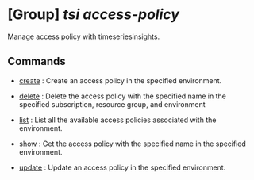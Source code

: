 # [Group] _tsi access-policy_

Manage access policy with timeseriesinsights.

## Commands

- [create](/Commands/tsi/access-policy/_create.md)
: Create an access policy in the specified environment.

- [delete](/Commands/tsi/access-policy/_delete.md)
: Delete the access policy with the specified name in the specified subscription, resource group, and environment

- [list](/Commands/tsi/access-policy/_list.md)
: List all the available access policies associated with the environment.

- [show](/Commands/tsi/access-policy/_show.md)
: Get the access policy with the specified name in the specified environment.

- [update](/Commands/tsi/access-policy/_update.md)
: Update an access policy in the specified environment.
